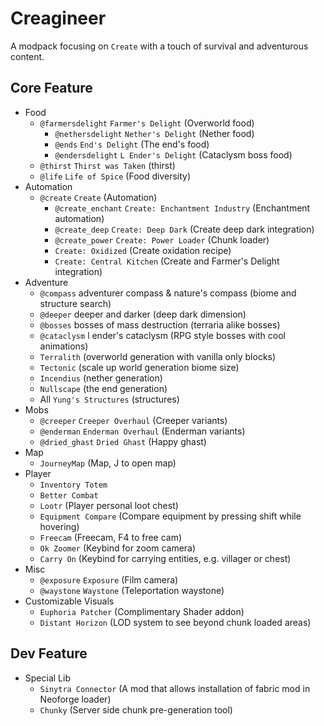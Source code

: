 
# Creagineer

A modpack focusing on `Create` with a touch of survival and adventurous content.

## Core Feature

- Food
    - `@farmersdelight` `Farmer's Delight` (Overworld food)
        - `@nethersdelight` `Nether's Delight` (Nether food)
        - `@ends` `End's Delight` (The end's food)
        - `@endersdelight` `L Ender's Delight` (Cataclysm boss food)
    - `@thirst` `Thirst was Taken` (thirst)
    - `@life` `Life of Spice` (Food diversity)
- Automation
    - `@create` `Create` (Automation)
        - `@create_enchant` `Create: Enchantment Industry` (Enchantment automation)
        - `@create_deep` `Create: Deep Dark` (Create deep dark integration)
        - `@create_power` `Create: Power Loader` (Chunk loader)
        - `Create: Oxidized` (Create oxidation recipe)
        - `Create: Central Kitchen` (Create and Farmer's Delight integration)
- Adventure
    - `@compass` adventurer compass & nature's compass (biome and structure search)
    - `@deeper` deeper and darker (deep dark dimension)
    - `@bosses` bosses of mass destruction (terraria alike bosses) 
    - `@cataclysm` l ender's cataclysm (RPG style bosses with cool animations)
    - `Terralith` (overworld generation with vanilla only blocks)
    - `Tectonic` (scale up world generation biome size)
    - `Incendius` (nether generation) 
    - `Nullscape` (the end generation)
    - All `Yung's Structures` (structures)
- Mobs
    - `@creeper` `Creeper Overhaul` (Creeper variants)
    - `@enderman` `Enderman Overhaul` (Enderman variants)
    - `@dried_ghast` `Dried Ghast` (Happy ghast)
- Map
    - `JourneyMap` (Map, J to open map)   
- Player
    - `Inventory Totem`
    - `Better Combat`
    - `Lootr` (Player personal loot chest)
    - `Equipment Compare` (Compare equipment by pressing shift while hovering)
    - `Freecam` (Freecam, F4 to free cam)
    - `Ok Zoomer` (Keybind for zoom camera)
    - `Carry On` (Keybind for carrying entities, e.g. villager or chest)
- Misc
    - `@exposure` `Exposure` (Film camera)
    - `@waystone` `Waystone` (Teleportation waystone)
- Customizable Visuals
    - `Euphoria Patcher` (Complimentary Shader addon)
    - `Distant Horizon` (LOD system to see beyond chunk loaded areas)

## Dev Feature

- Special Lib 
    - `Sinytra Connector` (A mod that allows installation of fabric mod in Neoforge loader)
    - `Chunky` (Server side chunk pre-generation tool)

